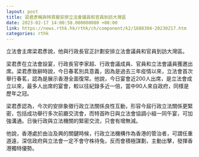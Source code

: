 ```yaml
---
layout: post
title: 梁君彥稱與特首擬安排立法會議員和官員到訪大灣區
date: 2023-02-17 14:00:58.000000000 +08:00
link: https://news.rthk.hk/rthk/ch/component/k2/1688304-20230217.htm
categories: rthk
---
```


立法會主席梁君彥說，他與行政長官正計劃安排立法會議員和官員到訪大灣區。

梁君彥在立法會設宴，行政長官李家超、行政會議成員、官員和立法會議員獲邀出席。梁君彥致辭時說，今日春茗別具意義，因為是過去三年疫情以來，立法會首次舉行春茗，認為是展示香港全面復常。他說，今日宴會近200人出席，是立法會成立以來，最多人出席的宴會，較以往紀錄多近一倍，當中90人來自政府，同樣是歷年之冠。 

梁君彥認為，今次的安排象徵行政立法關係良性互動，形容今屆行政立法關係更緊密，包括成功舉行多次前廳交流會，而特首昨日與立法會協調小組一同午宴，可加強溝通。日後行政與立法機關的緊密交流，只會有增無減。

他說，香港處於由治及興的關鍵時候，行政立法機構作為香港的管治者，可謂任重道遠，深信政府與立法會一定不會守株待兔，反而會積極謀劃，主動出擊，發揮香港獨特優勢。
